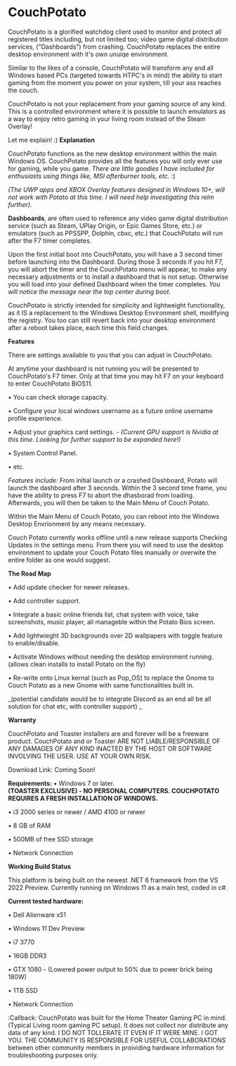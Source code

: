 # CouchPotato
CouchPotato is a glorified watchdog client used to monitor and protect all registered titles including, but not limited too; video game digital distribution services, ("Dashboards") from crashing. CouchPotato replaces the entire desktop environment with it's own unuiqe environment. 

Similar to the likes of a console, CouchPotato will transform any and all Windows based PCs (targeted towards HTPC's in mind) the ability to start gaming from the moment you power on your system, till your ass reaches the couch.  

CouchPotato is not your replacement from your gaming source of any kind.  This is a controlled environment where it is possible to launch emulators as a way to enjoy retro gaming in your living room instead of the Steam Overlay!

Let me explain! :)
**Explanation** 

CouchPotato functions as the new desktop environment within the main Windows OS. 
CouchPotato provides all the features you will only ever use for gaming, while you game. 
_There are little goodies I have included for enthusiasts using things like, MSI afterburner tools, etc._ :)

_(The UWP apps and XBOX Overlay features designed in Windows 10+, will not work with Potato at this time.  I will need help investigating this relm further)_.

**Dashboards**, 
are often used to reference any video game digital distribution service (such as Steam, UPlay Origin, or Epic Games Store, etc.) or emulators (such as PPSSPP, Dolphin, cbxc, etc.) that CouchPotato will run after the F7 timer completes.

Upon the first initial boot into CouchPotato, you will have a 3 second timer before launching into the Dashboard. During those 3 seconds if you hit F7, you will abort the timer and the CouchPotato menu will appear, to make any necessary adjustments or to install a dashboard that is not setup. Otherwise you will load into your defined Dashboard when the timer completes.  _You will notice the message near the top center during boot._

CouchPotato is strictly intended for simplicity and lightweight functionality, as it IS a replacement to the Windows Desktop Environment shell, modifying the registry. You too can still revert back into your desktop environment after a reboot takes place, each time this field changes. 


**Features**

There are settings available to you that you can adjust in CouchPotato.

At anytime your dashboard is not running you will be presented to CouchPotato's F7 timer. Only at that time you may hit F7 on your keyboard to enter CouchPotato BiOS11. 

• You can check storage capacity.

• Configure your local windows username as a future online username profile experience.  

• Adjust your graphics card settings. - _(Current GPU support is Nvidia at this time. Looking for further support to be expanded here!)_

• System Control Panel.

• etc.


_Features include:_ 
From initial launch or a crashed Dashboard, Potato will launch the dashboard after 3 seconds. Within the 3 second time frame, you have the ability to press F7 to abort the dhasborad from loading.  Afterwards, you will then be taken to the Main Menu of Couch Potato. 

Within the Main Menu of Couch Potato, you can reboot into the Windows Desktop Envrionment by any means necessary. 

Couch Potato currently works offline until a new release supports Checking Updates in the settings menu. From there you will need to use the desktop environment to update your Couch Potato files manually or overwite the entire folder as one would suggest.


**The Road Map**

• Add update checker for newer releases.

• Add controller support.

• Integrate a basic online friends list, chat system with voice, take screenshots, music player, all manageble within the Potato Bios screen.

• Add lightwieght 3D backgrounds over 2D wallpapers with toggle feature to enable/disable.

• Activate Windows without needing the desktop environment running. (allows clean installs to install Potato on the fly)

• Re-write onto Linux kernal (such as Pop_OS) to replace the Gnome to Couch Potato as a new Gnome with same functionalities built in.

_(potential candidate would be to integrate Discord as an end all be all solution for chat etc, with controller support) _


**Warranty**

CouchPotato and Toaster installers are and forever will be a freeware product. CouchPotato and or Toaster ARE NOT LIABLE/RESPONSIBLE OF ANY DAMAGES OF ANY KIND INACTED BY THE HOST OR SOFTWARE INVOLVING THE USER. USE AT YOUR OWN RISK.

Download Link: Coming Soon!


**Requirements:**
• Windows 7 or later.  
**(TOASTER EXCLUSIVE) -  NO  PERSONAL  COMPUTERS.  COUCHPOTATO  REQUIRES  A  FRESH  INSTALLATION  OF  WINDOWS.**

• i3 2000 series or newer / AMD 4100 or newer

• 8 GB of RAM

• 500MB of free SSD storage

• Network Connection



**Working Build Status**

This platform is being built on the newest .NET 6 framework from the VS 2022 Preview. Currently running on Windows 11 as a main test, coded in c#.

**Current tested hardware:**

• Dell Alienware x51

• Windows 11 Dev Preview

• i7 3770

• 16GB DDR3

• GTX 1080 - (Lowered power output to 50% due to power brick being 180W)

• 1TB SSD

• Network Connection


:Callback:
CouchPotato was built for the Home Theater Gaming PC in mind. (Typical Living room gaming PC setup). It does not collect nor distribute any data of any kind. I DO NOT TOLLERATE IT EVEN IF IT WERE MINE. I GOT YOU.  THE  COMMUNITY  IS  RESPONSIBLE  FOR  USEFUL  COLLABORATIONS  between other community members in proividing hardware information for troubleshooting purposes only.

